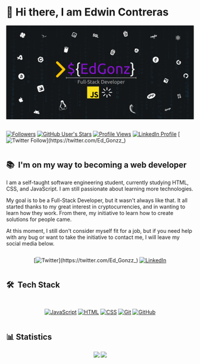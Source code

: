 # 👋 Hi there, I am Edwin Contreras

![Banner](https://github.com/EdGonzz/EdGonzz/blob/main/assets/banner-profile.png)

<div style="display: flex; justify-content: center; align-items: flex-end; column-gap: 3px">

[![Followers](https://img.shields.io/github/followers/EdGonzz?label=Follow&logo=github&style=flat&color=blueviolet)]()
[![GitHub User's Stars](https://img.shields.io/github/stars/EdGonzz?label=%E2%AD%90GitHub%20Stars&style=flat&logo=github&color=blueviolet)]()
[![Profile Views](https://komarev.com/ghpvc/?username=EdGonzz&style=flat&color=blueviolet&label=Profile_Views)]()
[![LinkedIn Profile](https://img.shields.io/badge/LinkedIn-Edwin_Contreras-1bb516247?style=flat&logo=linkedin&logoColor=white&color=blueviolet)](https://www.linkedin.com/in/edwin-contreras-1bb516247/)
[![Twitter Follow](https://img.shields.io/badge/Follow_Me-Ed_Gonzz_?style=flat&logo=x&color=blueviolet&label=@Ed_Gonzz_)](https://twitter.com/Ed_Gonzz_)

</div>

<h2>📚 &nbsp;I'm on my way to becoming a web developer</h2>

I am a self-taught software engineering student, currently studying HTML, CSS, and JavaScript. I am still passionate about learning more technologies.

My goal is to be a Full-Stack Developer, but it wasn't always like that. It all started thanks to my great interest in cryptocurrencies, and in wanting to learn how they work. From there, my initiative to learn how to create solutions for people came.

At this moment, I still don't consider myself fit for a job, but if you need help with any bug or want to take the initiative to contact me, I will leave my social media below.

<div style="display: flex; justify-content: center; align-items: flex-end; column-gap: 3px">
  
[![Twitter](https://img.shields.io/badge/Twitter-1DA1F2?style=for-the-badge&logo=twitter&logoColor=white&labelColor=101010&label=@Ed_Gonzz_)](https://twitter.com/Ed_Gonzz_)
[![LinkedIn](https://img.shields.io/badge/linkedin-%230077B5.svg?&style=for-the-badge&logo=linkedin&logoColor=white&label=Edwin_Contreras&labelColor=black)](https://www.linkedin.com/in/edwin-contreras-1bb516247/)

</div>

<h2> 🛠 &nbsp;Tech Stack</h2>

<div style="display: flex; justify-content: center; align-items: flex-end; column-gap: 3px; margin-top: 30px">
  
[![JavaScript](https://img.shields.io/badge/JavaScript-F7DF1E?style=for-the-badge&logo=javascript&logoColor=white&labelColor=101010)]()
[![HTML](https://img.shields.io/badge/html5%20-%23e34f26.svg?&style=for-the-badge&logo=html5&logoColor=white&labelColor=black)]()
[![CSS](https://img.shields.io/badge/css3%20-%231572B6.svg?&style=for-the-badge&logo=css3&logoColor=white&labelColor=black)]()
[![Git](https://img.shields.io/badge/git%20-%23F05133.svg?&style=for-the-badge&logo=git&logoColor=white&labelColor=black)]()
[![GitHub](https://img.shields.io/badge/github%20-%23000.svg?&style=for-the-badge&logo=github&logoColor=white&labelColor=black&color=gray)]()

</div>

<h2>📊&nbsp;Statistics</h2>
<div style="display: flex; justify-content: center; align-items: flex-end; column-gap: 3px;">
<a href="https://github.com/EdGonzz">
  <img height=200 align="center" src="https://github-readme-stats.vercel.app/api?username=EdGonzz&show_icons=true&theme=dracula" />
</a>

<a href="https://github.com/EdGonzz">
  <img height=200 align="center" src="https://github-readme-stats.vercel.app/api/top-langs/?username=EdGonzz&langs_count=8&layout=donut" />
</a>
</div>
